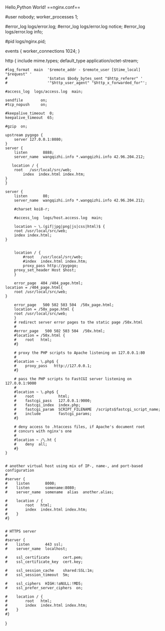 Hello,Python World!
==nginx.conf==

#user  nobody;
worker_processes  1;

#error_log  logs/error.log;
#error_log  logs/error.log  notice;
#error_log  logs/error.log  info;

#pid        logs/nginx.pid;


events {
    worker_connections  1024;
}



http {
    include       mime.types;
    default_type  application/octet-stream;

    #log_format  main  '$remote_addr - $remote_user [$time_local] "$request" '
    #                  '$status $body_bytes_sent "$http_referer" '
    #                  '"$http_user_agent" "$http_x_forwarded_for"';

    #access_log  logs/access.log  main;

    sendfile        on;
    #tcp_nopush     on;

    #keepalive_timeout  0;
    keepalive_timeout  65;

    #gzip  on;

    upstream pygogo {
        server 127.0.0.1:8080;
    }
    server {
        listen       8888;
        server_name  wangqizhi.info *.wangqizhi.info 42.96.204.212;

       location / {
	    root   /usr/local/src/web;
            index  index.html index.htm;
	}
    }

    server {
        listen       80;
        server_name  wangqizhi.info *.wangqizhi.info 42.96.204.212;

        #charset koi8-r;

        #access_log  logs/host.access.log  main;

        location ~ \.(gif|jpg|png|js|css|html)$ {
		root /usr/local/src/web;
		index index.html;
	}


        location / {
            #root   /usr/local/src/web;
            #index  index.html index.htm;
            proxy_pass http://pygogo;
	    proxy_set_header Host $host;
        }

        error_page	404	/404_page.html;
	location = /404_page.html{
		root /usr/local/src/web;
	}

        error_page   500 502 503 504  /50x_page.html;
        location = /50x_page.html {
 		root /usr/local/src/web;
        }
        # redirect server error pages to the static page /50x.html
        #
        #error_page   500 502 503 504  /50x.html;
        #location = /50x.html {
        #    root   html;
        #}

        # proxy the PHP scripts to Apache listening on 127.0.0.1:80
        #
        #location ~ \.php$ {
        #    proxy_pass   http://127.0.0.1;
        #}

        # pass the PHP scripts to FastCGI server listening on 127.0.0.1:9000
        #
        #location ~ \.php$ {
        #    root           html;
        #    fastcgi_pass   127.0.0.1:9000;
        #    fastcgi_index  index.php;
        #    fastcgi_param  SCRIPT_FILENAME  /scripts$fastcgi_script_name;
        #    include        fastcgi_params;
        #}

        # deny access to .htaccess files, if Apache's document root
        # concurs with nginx's one
        #
        #location ~ /\.ht {
        #    deny  all;
        #}
    }


    # another virtual host using mix of IP-, name-, and port-based configuration
    #
    #server {
    #    listen       8000;
    #    listen       somename:8080;
    #    server_name  somename  alias  another.alias;

    #    location / {
    #        root   html;
    #        index  index.html index.htm;
    #    }
    #}


    # HTTPS server
    #
    #server {
    #    listen       443 ssl;
    #    server_name  localhost;

    #    ssl_certificate      cert.pem;
    #    ssl_certificate_key  cert.key;

    #    ssl_session_cache    shared:SSL:1m;
    #    ssl_session_timeout  5m;

    #    ssl_ciphers  HIGH:!aNULL:!MD5;
    #    ssl_prefer_server_ciphers  on;

    #    location / {
    #        root   html;
    #        index  index.html index.htm;
    #    }
    #}

}
